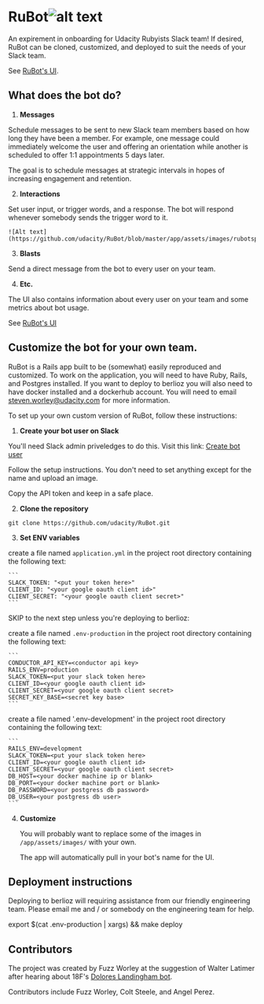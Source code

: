 RuBot![alt text](http://i.imgur.com/Hs1iwYc.png?1 "RuBot logo")
=====

An expirement in onboarding for Udacity Rubyists Slack team! If desired, RuBot can be cloned, customized, and deployed to suit the needs of your Slack team. 

See [RuBot's UI](https://rubot.udacity.com/).

## What does the bot do?

1. **Messages**

  Schedule messages to be sent to new Slack team members based on how long they have been a member. For example, one message could immediately welcome the user and offering an orientation while another is scheduled to offer 1:1 appointments 5 days later.

  The goal is to schedule messages at strategic intervals in hopes of increasing engagement and retention.

2. **Interactions**

  Set user input, or trigger words, and a response. The bot will respond whenever somebody sends the trigger word to it.

    ![Alt text](https://github.com/udacity/RuBot/blob/master/app/assets/images/rubotspeak.png)

3. **Blasts**

  Send a direct message from the bot to every user on your team.

4. **Etc.**

  The UI also contains information about every user on your team and some metrics about bot usage.

  See [RuBot's UI](https://rubot.udacity.com/)


## Customize the bot for your own team.

RuBot is a Rails app built to be (somewhat) easily reproduced and customized. To work on the application, you will need to have Ruby, Rails, and Postgres installed. If you want to deploy to berlioz you will also need to have docker installed and a dockerhub account. You will need to email steven.worley@udacity.com for more information.

To set up your own custom version of RuBot, follow these instructions:

1. **Create your bot user on Slack**

  You'll need Slack admin priveledges to do this. Visit this link: [Create bot user](https://my.slack.com/services/new/bot)

  Follow the setup instructions. You don't need to set anything except for the name and upload an image.

  Copy the API token and keep in a safe place.

2. **Clone the repository**

  `git clone https://github.com/udacity/RuBot.git`

3. **Set ENV variables**

  create a file named `application.yml` in the project root directory containing the following text:

    ```
    SLACK_TOKEN: "<put your token here>"
    CLIENT_ID: "<your google oauth client id>"
    CLIENT_SECRET: "<your google oauth client secret>"
    ```

  SKIP to the next step unless you're deploying to berlioz:

  create a file named `.env-production` in the project root directory containing the following text:

    ```
    CONDUCTOR_API_KEY=<conductor api key>
    RAILS_ENV=production
    SLACK_TOKEN=<put your slack token here>
    CLIENT_ID=<your google oauth client id>
    CLIENT_SECRET=<your google oauth client secret>
    SECRET_KEY_BASE=<secret key base>
    ```

  create a file named '.env-development' in the project root directory containing the following text:

    ```
    RAILS_ENV=development
    SLACK_TOKEN=<put your slack token here>
    CLIENT_ID=<your google oauth client id>
    CLIENT_SECRET=<your google oauth client secret>
    DB_HOST=<your docker machine ip or blank>
    DB_PORT=<your docker machine port or blank>
    DB_PASSWORD=<your postgress db password>
    DB_USER=<your postgress db user>
    ```

4. **Customize**

    You will probably want to replace some of the images in `/app/assets/images/` with your own. 

    The app will automatically pull in your bot's name for the UI.

## Deployment instructions

Deploying to berlioz will requiring assistance from our friendly engineering team. Please email me and / or somebody on the engineering team for help.

export $(cat .env-production | xargs) && make deploy

## Contributors

The project was created by Fuzz Worley at the suggestion of Walter Latimer after hearing about 18F's [Dolores Landingham bot](https://18f.gsa.gov/2015/12/15/how-bot-named-dolores-landingham-transformed-18fs-onboarding/).

Contributors include Fuzz Worley, Colt Steele, and Angel Perez.
